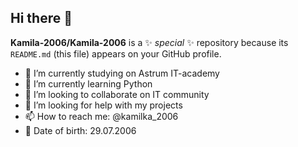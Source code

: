 ## Hi there 👋


**Kamila-2006/Kamila-2006** is a ✨ _special_ ✨ repository because its `README.md` (this file) appears on your GitHub profile.

- 🔭 I’m currently studying on Astrum IT-academy
- 🌱 I’m currently learning Python
- 👯 I’m looking to collaborate on IT community
- 🤔 I’m looking for help with my projects
- 📫 How to reach me: @kamilka_2006
- 🎂 Date of birth: 29.07.2006 

